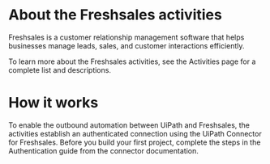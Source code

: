 ﻿# About the Freshsales activities

Freshsales is a customer relationship management software that helps businesses manage leads, sales, and customer interactions efficiently.

To learn more about the Freshsales activities, see the Activities page for a complete list and descriptions.

# How it works

To enable the outbound automation between UiPath and Freshsales, the activities establish an authenticated connection using the UiPath Connector for Freshsales. Before you build your first project, complete the steps in the Authentication guide from the connector documentation.
